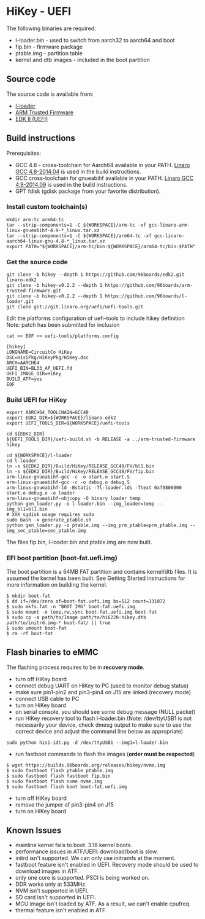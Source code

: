# HiKey - UEFI

The following binaries are required:
* l-loader.bin - used to switch from aarch32 to aarch64 and boot
* fip.bin - firmware package
* ptable.img  - partition table
* kernel and dtb images - included in the boot partition

## Source code

The source code is available from:
* [l-loader](https://github.com/96boards/l-loader)
* [ARM Trusted Firmware](https://github.com/96boards/arm-trusted-firmware)
* [EDK II (UEFI)](https://github.com/96boards/edk2)

## Build instructions

Prerequisites:
* GCC 4.8 - cross-toolchain for Aarch64 available in your PATH. [Linaro GCC 4.8-2014.04](http://releases.linaro.org/14.04/components/toolchain/binaries/gcc-linaro-aarch64-linux-gnu-4.8-2014.04_linux.tar.xz) is used in the build instructions.
* GCC cross-toolchain for gnueabihf available in your PATH. [Linaro GCC 4.9-2014.09](http://releases.linaro.org/14.09/components/toolchain/binaries/gcc-linaro-arm-linux-gnueabihf-4.9-2014.09_linux.tar.xz) is used in the build instructions.
* GPT fdisk (gdisk package from your favorite distribution).

### Install custom toolchain(s)

```shell
mkdir arm-tc arm64-tc
tar --strip-components=1 -C ${WORKSPACE}/arm-tc -xf gcc-linaro-arm-linux-gnueabihf-4.9-*_linux.tar.xz
tar --strip-components=1 -C ${WORKSPACE}/arm64-tc -xf gcc-linaro-aarch64-linux-gnu-4.8-*_linux.tar.xz
export PATH="${WORKSPACE}/arm-tc/bin:${WORKSPACE}/arm64-tc/bin:$PATH"
```

### Get the source code

```shell
git clone -b hikey --depth 1 https://github.com/96boards/edk2.git linaro-edk2
git clone -b hikey-v0.2.2 --depth 1 https://github.com/96boards/arm-trusted-firmware.git
git clone -b hikey-v0.2.2 --depth 1 https://github.com/96boards/l-loader.git
git clone git://git.linaro.org/uefi/uefi-tools.git
```

Edit the platforms configuration of uefi-tools to include hikey definition
Note: patch has been submitted for inclusion

```shell
cat << EOF >> uefi-tools/platforms.config

[hikey]
LONGNAME=CircuitCo HiKey
DSC=HisiPkg/HiKeyPkg/HiKey.dsc
ARCH=AARCH64
UEFI_BIN=BL33_AP_UEFI.fd
UEFI_IMAGE_DIR=HiKey
BUILD_ATF=yes
EOF
```

### Build UEFI for HiKey

```shell
export AARCH64_TOOLCHAIN=GCC48
export EDK2_DIR=${WORKSPACE}/linaro-edk2
export UEFI_TOOLS_DIR=${WORKSPACE}/uefi-tools

cd ${EDK2_DIR}
${UEFI_TOOLS_DIR}/uefi-build.sh -b RELEASE -a ../arm-trusted-firmware hikey

cd ${WORKSPACE}/l-loader
cd l-loader
ln -s ${EDK2_DIR}/Build/HiKey/RELEASE_GCC48/FV/bl1.bin
ln -s ${EDK2_DIR}/Build/HiKey/RELEASE_GCC48/FV/fip.bin
arm-linux-gnueabihf-gcc -c -o start.o start.S
arm-linux-gnueabihf-gcc -c -o debug.o debug.S
arm-linux-gnueabihf-ld -Bstatic -Tl-loader.lds -Ttext 0xf9800800 start.o debug.o -o loader
arm-linux-gnueabihf-objcopy -O binary loader temp
python gen_loader.py -o l-loader.bin --img_loader=temp --img_bl1=bl1.bin
# XXX sgdisk usage requires sudo
sudo bash -x generate_ptable.sh
python gen_loader.py -o ptable.img --img_prm_ptable=prm_ptable.img --img_sec_ptable=sec_ptable.img
```

The files fip.bin, l-loader.bin and ptable.img are now built.

### EFI boot partition (boot-fat.uefi.img)

The boot partition is a 64MB FAT partition and contains kernel/dtb files. It is assumed the kernel has been built. See Getting Started instructions for more information on building the kernel.

```shell
$ mkdir boot-fat
$ dd if=/dev/zero of=boot-fat.uefi.img bs=512 count=131072
$ sudo mkfs.fat -n "BOOT IMG" boot-fat.uefi.img
$ sudo mount -o loop,rw,sync boot-fat.uefi.img boot-fat
$ sudo cp -a path/to/Image path/to/hi6220-hikey.dtb path/to/initrd.img-* boot-fat/ || true
$ sudo umount boot-fat
$ rm -rf boot-fat
```

## Flash binaries to eMMC

The flashing process requires to be in **recovery mode**.

* turn off HiKey board
* connect debug UART on HiKey to PC (used to monitor debug status)
* make sure pin1-pin2 and pin3-pin4 on J15 are linked (recovery mode)
* connect USB cable to PC
* turn on HiKey board
* on serial console, you should see some debug message (NULL packet)
* run HiKey recovery tool to flash l-loader.bin (Note: /dev/ttyUSB1 is not necessarily your device, check dmesg output to make sure to use the correct device and adjust the command line below as appropriate)
```shell
sudo python hisi-idt.py -d /dev/ttyUSB1 --img1=l-loader.bin
```
* run fastboot commands to flash the images (**order must be respected**)
```shell
$ wget https://builds.96boards.org/releases/hikey/nvme.img
$ sudo fastboot flash ptable ptable.img
$ sudo fastboot flash fastboot fip.bin
$ sudo fastboot flash nvme nvme.img
$ sudo fastboot flash boot boot-fat.uefi.img
```
* turn off HiKey board
* remove the jumper of pin3-pin4 on J15
* turn on HiKey board

## Known Issues

* mainline kernel fails to boot. 3.18 kernel boots.
* performance issues in ATF/UEFI: download/boot is slow.
* initrd isn't supported. We can only use initramfs at the moment.
* fastboot feature isn't enabled in UEFI. Recovery mode should be used to download images in ATF.
* only one core is supported. PSCI is being worked on.
* DDR works only at 533MHz.
* NVM isn't supported in UEFI.
* SD card isn't supported in UEFI.
* MCU image isn't loaded by ATF. As a result, we can't enable cpufreq.
* thermal feature isn't enabled in ATF.